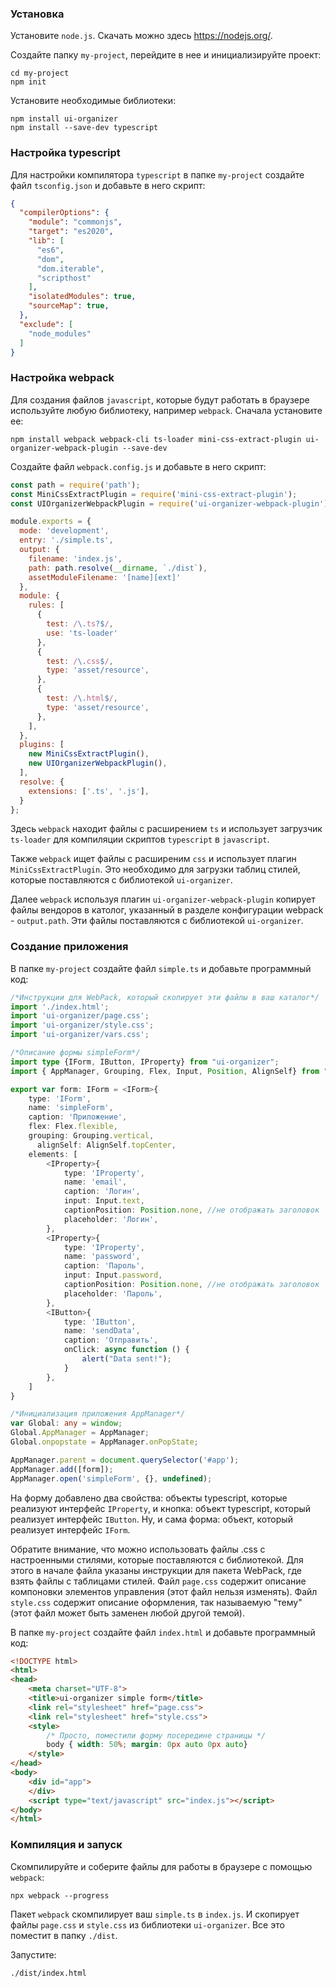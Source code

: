 ### Установка
Установите ```node.js```. Скачать можно здесь https://nodejs.org/.  

Создайте папку ```my-project```, перейдите в нее и инициализируйте проект:  
```
cd my-project
npm init
```  
Установите необходимые библиотеки:
```
npm install ui-organizer 
npm install --save-dev typescript 
```  
### Настройка typescript
Для настройки компилятора ```typescript``` в папке ```my-project``` создайте файл ```tsconfig.json``` и добавьте в него скрипт:  
```json
{
  "compilerOptions": {
    "module": "commonjs",
    "target": "es2020",
    "lib": [
      "es6",
      "dom",
      "dom.iterable",
      "scripthost"
    ],
    "isolatedModules": true,
    "sourceMap": true,
  },
  "exclude": [
    "node_modules"
  ]
}
```

### Настройка webpack
Для создания файлов ```javascript```, которые будут работать в браузере используйте любую библиотеку, например ```webpack```. Сначала установите ее:    
```
npm install webpack webpack-cli ts-loader mini-css-extract-plugin ui-organizer-webpack-plugin --save-dev
```  

Создайте файл ```webpack.config.js``` и добавьте в него скрипт:  
```javascript
const path = require('path');
const MiniCssExtractPlugin = require('mini-css-extract-plugin');
const UIOrganizerWebpackPlugin = require('ui-organizer-webpack-plugin');

module.exports = {
  mode: 'development',
  entry: './simple.ts',
  output: {
    filename: 'index.js',
    path: path.resolve(__dirname, `./dist`),
    assetModuleFilename: '[name][ext]'
  },
  module: {
    rules: [
      {
        test: /\.ts?$/,
        use: 'ts-loader'
      },
      {
        test: /\.css$/,
        type: 'asset/resource',              
      },
      {
        test: /\.html$/,
        type: 'asset/resource',
      },      
    ],
  },
  plugins: [
    new MiniCssExtractPlugin(),
    new UIOrganizerWebpackPlugin(),
  ],
  resolve: {
    extensions: ['.ts', '.js'],
  }
};
```  
Здесь ```webpack``` находит файлы с расширением ```ts``` и использует загрузчик ```ts-loader``` для компиляции скриптов ```typescript``` в ```javascript```.  

Также ```webpack``` ищет файлы с расширеним ```css``` и использует плагин ```MiniCssExtractPlugin```. Это необходимо для загрузки таблиц стилей, которые поставляются с библиотекой ```ui-organizer```.  

Далее ```webpack``` используя плагин ```ui-organizer-webpack-plugin``` копирует файлы вендоров в католог, указанный в разделе конфигурации webpack - ```output.path```. Эти файлы поставляются с библиотекой ```ui-organizer```.

### Создание приложения
В папке ```my-project``` создайте файл ```simple.ts``` и добавьте программный код:
```typescript
/*Инструкции для WebPack, который скопирует эти файлы в ваш каталог*/
import './index.html';
import 'ui-organizer/page.css';
import 'ui-organizer/style.css';
import 'ui-organizer/vars.css';

/*Описание формы simpleForm*/
import type {IForm, IButton, IProperty} from "ui-organizer";
import { AppManager, Grouping, Flex, Input, Position, AlignSelf} from "ui-organizer";

export var form: IForm = <IForm>{
    type: 'IForm',
    name: 'simpleForm',
    caption: 'Приложение',
    flex: Flex.flexible,
    grouping: Grouping.vertical,
	  alignSelf: AlignSelf.topCenter,
    elements: [
        <IProperty>{
            type: 'IProperty',
            name: 'email',
            caption: 'Логин',
            input: Input.text,
            captionPosition: Position.none, //не отображать заголовок
            placeholder: 'Логин',
        },
        <IProperty>{
            type: 'IProperty',
            name: 'password',
            caption: 'Пароль',
            input: Input.password,
            captionPosition: Position.none, //не отображать заголовок
            placeholder: 'Пароль',
        },
        <IButton>{
            type: 'IButton',
            name: 'sendData',
            caption: 'Отправить',
            onClick: async function () {
                alert("Data sent!");
            }
        },
    ]
}

/*Инициализация приложения AppManager*/
var Global: any = window;
Global.AppManager = AppManager;
Global.onpopstate = AppManager.onPopState;

AppManager.parent = document.querySelector('#app');
AppManager.add([form]);
AppManager.open('simpleForm', {}, undefined);
```  
На форму добавлено два свойства: объекты typescript, которые реализуют интерфейс ```IProperty```, и кнопка: объект typescript, который реализует интерфейс ```IButton```.  Ну, и сама форма: объект, который реализует интерфейс ```IForm```.

Обратите внимание, что можно использовать файлы .css с настроенными стилями, которые поставляются с библиотекой. Для этого в начале файла указаны инструкции для пакета WebPack, где взять файлы с таблицами стилей. Файл ```page.css``` содержит описание компоновки элементов управления (этот файл нельзя изменять). Файл ```style.css``` содержит описание оформления, так называемую "тему" (этот файл может быть заменен любой другой темой).


В папке ```my-project``` создайте файл ```index.html``` и добавьте программный код:
```html
<!DOCTYPE html>
<html>
<head>
    <meta charset="UTF-8">
    <title>ui-organizer simple form</title>
    <link rel="stylesheet" href="page.css">
    <link rel="stylesheet" href="style.css">
    <style>
        /* Просто, поместили форму посередине страницы */
        body { width: 50%; margin: 0px auto 0px auto}
    </style>
</head>
<body>
    <div id="app">
    </div>
    <script type="text/javascript" src="index.js"></script>
</body>
</html>
```  
### Компиляция и запуск
Скомпилируйте и соберите файлы для работы в браузере с помощью ```webpack```:  
```
npx webpack --progress
```  
Пакет ```webpack``` скомпилирует ваш ```simple.ts``` в ```index.js```. И скопирует файлы ```page.css``` и ```style.css``` из библиотеки ```ui-organizer```. Все это поместит в папку ```./dist```.  

Запустите:  
```
./dist/index.html
```